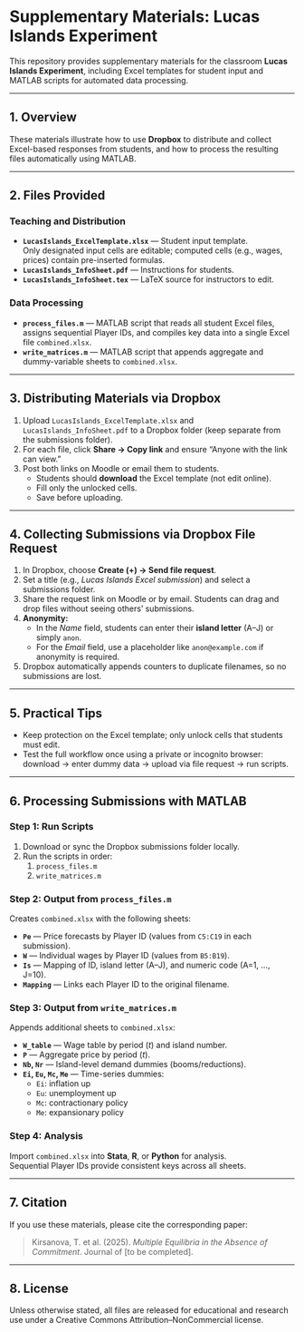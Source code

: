 # Supplementary Materials: Lucas Islands Experiment

This repository provides supplementary materials for the classroom **Lucas Islands Experiment**, including Excel templates for student input and MATLAB scripts for automated data processing.

---

## 1. Overview

These materials illustrate how to use **Dropbox** to distribute and collect Excel-based responses from students, and how to process the resulting files automatically using MATLAB.

---

## 2. Files Provided

### Teaching and Distribution
- **`LucasIslands_ExcelTemplate.xlsx`** — Student input template.  
  Only designated input cells are editable; computed cells (e.g., wages, prices) contain pre-inserted formulas.
- **`LucasIslands_InfoSheet.pdf`** — Instructions for students.
- **`LucasIslands_InfoSheet.tex`** — LaTeX source for instructors to edit.

### Data Processing
- **`process_files.m`** — MATLAB script that reads all student Excel files, assigns sequential Player IDs, and compiles key data into a single Excel file `combined.xlsx`.
- **`write_matrices.m`** — MATLAB script that appends aggregate and dummy-variable sheets to `combined.xlsx`.

---

## 3. Distributing Materials via Dropbox

1. Upload `LucasIslands_ExcelTemplate.xlsx` and `LucasIslands_InfoSheet.pdf` to a Dropbox folder (keep separate from the submissions folder).  
2. For each file, click **Share → Copy link** and ensure “Anyone with the link can view.”  
3. Post both links on Moodle or email them to students.  
   - Students should **download** the Excel template (not edit online).  
   - Fill only the unlocked cells.  
   - Save before uploading.

---

## 4. Collecting Submissions via Dropbox File Request

1. In Dropbox, choose **Create (+) → Send file request**.  
2. Set a title (e.g., *Lucas Islands Excel submission*) and select a submissions folder.  
3. Share the request link on Moodle or by email. Students can drag and drop files without seeing others’ submissions.  
4. **Anonymity:**  
   - In the *Name* field, students can enter their **island letter** (A–J) or simply `anon`.  
   - For the *Email* field, use a placeholder like `anon@example.com` if anonymity is required.  
5. Dropbox automatically appends counters to duplicate filenames, so no submissions are lost.

---

## 5. Practical Tips

- Keep protection on the Excel template; only unlock cells that students must edit.  
- Test the full workflow once using a private or incognito browser:  
  download → enter dummy data → upload via file request → run scripts.

---

## 6. Processing Submissions with MATLAB

### Step 1: Run Scripts
1. Download or sync the Dropbox submissions folder locally.  
2. Run the scripts in order:
   1. `process_files.m`
   2. `write_matrices.m`

### Step 2: Output from `process_files.m`
Creates `combined.xlsx` with the following sheets:
- **`Pe`** — Price forecasts by Player ID (values from `C5:C19` in each submission).  
- **`W`** — Individual wages by Player ID (values from `B5:B19`).  
- **`Is`** — Mapping of ID, island letter (A–J), and numeric code (A=1, …, J=10).  
- **`Mapping`** — Links each Player ID to the original filename.

### Step 3: Output from `write_matrices.m`
Appends additional sheets to `combined.xlsx`:
- **`W_table`** — Wage table by period (*t*) and island number.  
- **`P`** — Aggregate price by period (*t*).  
- **`Nb`, `Nr`** — Island-level demand dummies (booms/reductions).  
- **`Ei`, `Eu`, `Mc`, `Me`** — Time-series dummies:
  - `Ei`: inflation up  
  - `Eu`: unemployment up  
  - `Mc`: contractionary policy  
  - `Me`: expansionary policy

### Step 4: Analysis
Import `combined.xlsx` into **Stata**, **R**, or **Python** for analysis.  
Sequential Player IDs provide consistent keys across all sheets.

---

## 7. Citation

If you use these materials, please cite the corresponding paper:

> Kirsanova, T. et al. (2025). *Multiple Equilibria in the Absence of Commitment*. Journal of [to be completed].

---

## 8. License

Unless otherwise stated, all files are released for educational and research use under a Creative Commons Attribution–NonCommercial license.

